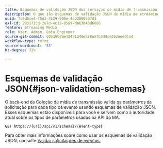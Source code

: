 ```yaml
---
title: Esquemas de validação JSON dos serviços de mídia de transmissão
description: O que são esquemas de validação JSON de mídia de streaming e como eles são usados para determinar os parâmetros do corpo da solicitação corretos para cada tipo de evento.
uuid: 7c9d5ce4-f5d2-4129-900e-4d02800907d1
exl-id: 2931715d-2e7d-4c15-8569-da63b43d6006
feature: Streaming Media
role: User, Admin, Data Engineer
source-git-commit: 0083869ae4248134dea18a87b9d4ce563eeed1a4
workflow-type: tm+mt
source-wordcount: '83'
ht-degree: 72%

---
```


# Esquemas de validação JSON{#json-validation-schemas}

O back-end da Coleção de mídia de transmissão valida os parâmetros da solicitação para cada tipo de evento usando esquemas de validação JSON. Esses esquemas estão disponíveis para você e servem como a autoridade atual sobre os tipos de parâmetros usados na API do MA.

`GET https://{uri}/api/v1/schemas/{event-type}`

Para obter mais informações sobre como usar os esquemas de validação JSON, consulte [Validar solicitações de eventos.](../mc-api-impl/mc-api-validate-reqs.md)
